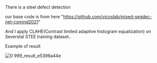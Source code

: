 There is a steel defect detection 

our base code is from here "https://github.com/vicoslab/mixed-segdec-net-comind2021"

And I apply CLAHE(Contrast limited adaptive histogram equalization) on Severstal STEE training dataset..

Example of result

![0 999_result_e5396a44e](https://user-images.githubusercontent.com/117714660/212816142-1d58c23e-e607-4179-ad98-5f8f317cf18d.jpg)
